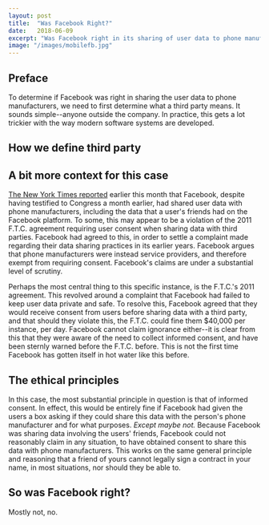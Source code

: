 ```yaml
---
layout: post
title:  "Was Facebook Right?"
date:   2018-06-09
excerpt: "Was Facebook right in its sharing of user data to phone manufacturers? How do we define third party? Etiker Founder Erik Partridge weights in."
image: "/images/mobilefb.jpg"
---
```



## Preface
To determine if Facebook was right in sharing the user data to phone manufacturers, we need to first determine what a third party means. It sounds simple--anyone outside the company. In practice, this gets a lot trickier with the way modern software systems are developed.

## How we define third party


## A bit more context for this case
[The New York Times reported](https://www.nytimes.com/interactive/2018/06/03/technology/facebook-device-partners-users-friends-data.html) earlier this month that Facebook, despite having testified to Congress a month earlier, had shared user data with phone manufacturers, including the data that a user's friends had on the Facebook platform. To some, this may appear to be a violation of the 2011 F.T.C. agreement requiring user consent when sharing data with third parties. Facebook had agreed to this, in order to settle a complaint made regarding their data sharing practices in its earlier years. Facebook argues that phone manufacturers were instead service providers, and therefore exempt from requiring consent. Facebook's claims are under a substantial level of scrutiny.

Perhaps the most central thing to this specific instance, is the F.T.C.'s 2011 agreement. This revolved around a complaint that Facebook had failed to keep user data private and safe. To resolve this, Facebook agreed that they would receive consent from users before sharing data with a third party, and that should they violate this, the F.T.C. could fine them $40,000 per instance, per day. Facebook cannot claim ignorance either--it is clear from this that they were aware of the need to collect informed consent, and have been sternly warned before the F.T.C. before. This is not the first time Facebook has gotten itself in hot water like this before.

## The ethical principles
In this case, the most substantial principle in question is that of informed consent. In effect, this would be entirely fine if Facebook had given the users a box asking if they could share this data with the person's phone manufacturer and for what purposes. _Except maybe not._ Because Facebook was sharing data involving the users' friends, Facebook could not reasonably claim in any situation, to have obtained consent to share this data with phone manufacturers. This works on the same general principle and reasoning that a friend of yours cannot legally sign a contract in your name, in most situations, nor should they be able to.

## So was Facebook right?
Mostly not, no.